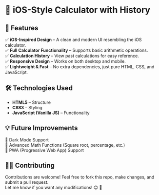 # 📱 iOS-Style Calculator with History  
## 🚀 Features  
✅ **iOS-Inspired Design** – A clean and modern UI resembling the iOS calculator.  
✅ **Full Calculator Functionality** – Supports basic arithmetic operations.  
✅ **Calculation History** – View past calculations for easy reference.  
✅ **Responsive Design** – Works on both desktop and mobile.  
✅ **Lightweight & Fast** – No extra dependencies, just pure HTML, CSS, and JavaScript.  

## 🛠️ Technologies Used  
- **HTML5** – Structure  
- **CSS3** – Styling  
- **JavaScript (Vanilla JS)** – Functionality  

## 💡 Future Improvements  
🔹 Dark Mode Support  
🔹 Advanced Math Functions (Square root, percentage, etc.)  
🔹 PWA (Progressive Web App) Support  

## 👨‍💻 Contributing  
Contributions are welcome! Feel free to fork this repo, make changes, and submit a pull request.  
Let me know if you want any modifications! 😊 🚀
